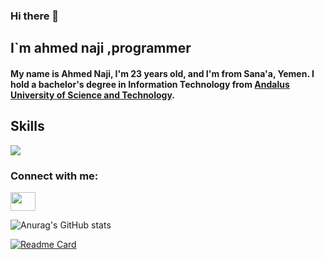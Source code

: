 ### Hi there 👋

## I`m ahmed naji ,programmer
#### My name is Ahmed Naji, I'm 23 years old, and I'm from Sana'a, Yemen. I hold a bachelor's degree in Information Technology from [Andalus University of Science and Technology](http://www.andalusuniv.net/AUSTNEW/).
<!--
**Ahmed-naji/Ahmed-naji** is a ✨ _special_ ✨ repository because its `README.md` (this file) appears on your GitHub profile.

Here are some ideas to get you started:

- 🔭 I’m currently working on ...
- 🌱 I’m currently learning ...
- 👯 I’m looking to collaborate on ...
- 🤔 I’m looking for help with ...
- 💬 Ask me about ...
- 📫 How to reach me: ...
- 😄 Pronouns: ...
- ⚡ Fun fact: ...
-->

## Skills

<p align="start">
  <a href="https://skillicons.dev">
    <img src="https://skillicons.dev/icons?i=vscode,react,laravel,html,css,js,cpp,flutter,php,py"/>
  </a>
</p>

<h3 align="left">Connect with me:</h3>
<p align="left">
<a href="https://www.instagram.com/ahmednaji2024?igsh=MXh0anVseWZ5MXJjdw==" target="blank"><img align="center" src="https://skillicons.dev/icons?i=instagram" alt="" height="30" width="40" /></a>
</p>

<!--aaaaaaa-->
![Anurag's GitHub stats](https://github-readme-stats.vercel.app/api?username=Ahmed-naji&show_icons=true&theme=dark)




[![Readme Card](https://github-readme-stats.vercel.app/api/pin/?username=Ahmed-naji&repo=github-readme-stats&theme=transparent)](https://github.com/anuraghazra/github-readme-stats)
